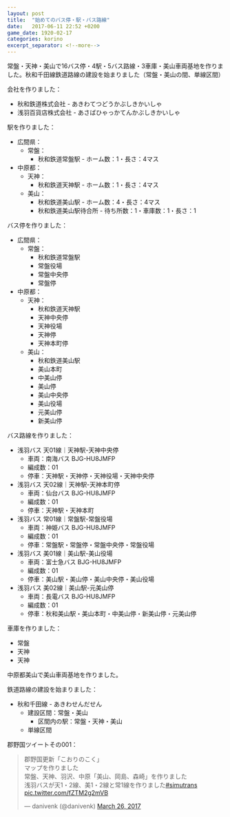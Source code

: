 ```yaml
---
layout: post
title:  "始めてのバス停・駅・バス路線"
date:   2017-06-11 22:52 +0200
game_date: 1920-02-17
categories: korino
excerpt_separator: <!--more-->
---
```


常盤・天神・美山で16バス停・4駅・5バス路線・3車庫・美山車両基地を作りました。秋和千田線鉄道路線の建設を始まりました（常盤・美山の間、単線区間）<!--more-->

会社を作りました：
  * 秋和鉄道株式会社 - あきわてつどうかぶしきかいしゃ
  * 浅羽百貨店株式会社 - あさばひゃっかてんかぶしきかいしゃ

駅を作りました：
  * 広間県：
    * 常盤：
      * 秋和鉄道常盤駅 - ホーム数：1・長さ：4マス
  * 中原都：
    * 天神：
      * 秋和鉄道天神駅 - ホーム数：1・長さ：4マス
    * 美山：
      * 秋和鉄道美山駅 - ホーム数：4・長さ：4マス
      * 秋和鉄道美山駅待合所 - 待ち所数：1・車庫数：1・長さ：1

バス停を作りました：
  * 広間県：
    * 常盤：
      * 秋和鉄道常盤駅
      * 常盤役場
      * 常盤中央停
      * 常盤停
  * 中原都：
    * 天神：
      * 秋和鉄道天神駅
      * 天神中央停
      * 天神役場
      * 天神停
      * 天神本町停
    * 美山：
      * 秋和鉄道美山駅
      * 美山本町
      * 中美山停
      * 美山停
      * 美山中央停
      * 美山役場
      * 元美山停
      * 新美山停

バス路線を作りました：
  * 浅羽バス 天01線｜天神駅-天神中央停
    * 車両：南海バス BJG-HU8JMFP
    * 編成数：01
    * 停車：天神駅・天神停・天神役場・天神中央停
  * 浅羽バス 天02線｜天神駅-天神本町停
    * 車両：仙台バス BJG-HU8JMFP
    * 編成数：01
    * 停車：天神駅・天神本町
  * 浅羽バス 常01線｜常盤駅-常盤役場
    * 車両：神姫バス BJG-HU8JMFP
    * 編成数：01
    * 停車：常盤駅・常盤停・常盤中央停・常盤役場
  * 浅羽バス 美01線｜美山駅-美山役場
    * 車両：富士急バス BJG-HU8JMFP
    * 編成数：01
    * 停車：美山駅・美山停・美山中央停・美山役場
  * 浅羽バス 美02線｜美山駅-元美山停
    * 車両：長電バス BJG-HU8JMFP
    * 編成数：01
    * 停車：秋和美山駅・美山本町・中美山停・新美山停・元美山停

車庫を作りました：
  * 常盤
  * 天神
  * 天神

中原都美山で美山車両基地を作りました。

鉄道路線の建設を始まりました：
  * 秋和千田線  - あきわせんだせん
    * 建設区間：常盤・美山
      * 区間内の駅：常盤・天神・美山
    * 単線区間

郡野国ツイートその001：
<blockquote class="twitter-tweet"><p lang="ja" dir="ltr">郡野国更新「こおりのこく」<br>マップを作りました<br>常盤、天神、羽沢、中原「美山、岡島、森崎」を作りました<br>浅羽バスが天1・2線、美1・2線と常1線を作りました<a href="https://twitter.com/hashtag/simutrans?src=hash&amp;ref_src=twsrc%5Etfw">#simutrans</a> <a href="https://t.co/fZTM2g2mVB">pic.twitter.com/fZTM2g2mVB</a></p>&mdash; danivenk (@danivenk) <a href="https://twitter.com/danivenk/status/845988624638382080?ref_src=twsrc%5Etfw">March 26, 2017</a></blockquote> <script async src="https://platform.twitter.com/widgets.js" charset="utf-8"></script>
